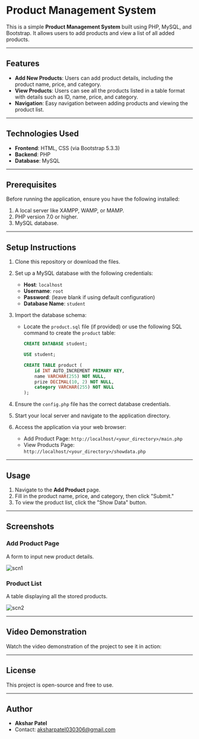 # Product Management System

This is a simple **Product Management System** built using PHP, MySQL, and Bootstrap. It allows users to add products and view a list of all added products.

---

## Features

- **Add New Products**: Users can add product details, including the product name, price, and category.
- **View Products**: Users can see all the products listed in a table format with details such as ID, name, price, and category.
- **Navigation**: Easy navigation between adding products and viewing the product list.

---

## Technologies Used

- **Frontend**: HTML, CSS (via Bootstrap 5.3.3)
- **Backend**: PHP
- **Database**: MySQL

---

## Prerequisites

Before running the application, ensure you have the following installed:

1. A local server like XAMPP, WAMP, or MAMP.
2. PHP version 7.0 or higher.
3. MySQL database.

---

## Setup Instructions

1. Clone this repository or download the files.
2. Set up a MySQL database with the following credentials:
   - **Host**: `localhost`
   - **Username**: `root`
   - **Password**: (leave blank if using default configuration)
   - **Database Name**: `student`

3. Import the database schema:
   - Locate the `product.sql` file (if provided) or use the following SQL command to create the `product` table:
     ```sql
     CREATE DATABASE student;

     USE student;

     CREATE TABLE product (
         id INT AUTO_INCREMENT PRIMARY KEY,
         name VARCHAR(255) NOT NULL,
         prize DECIMAL(10, 2) NOT NULL,
         category VARCHAR(255) NOT NULL
     );
     ```

4. Ensure the `config.php` file has the correct database credentials.

5. Start your local server and navigate to the application directory.

6. Access the application via your web browser:
   - Add Product Page: `http://localhost/<your_directory>/main.php`
   - View Products Page: `http://localhost/<your_directory>/showdata.php`

---

## Usage

1. Navigate to the **Add Product** page.
2. Fill in the product name, price, and category, then click "Submit."
3. To view the product list, click the "Show Data" button.

---



## Screenshots

### Add Product Page
A form to input new product details.

![scn1](https://github.com/user-attachments/assets/75911d90-010e-4c62-b89d-4804655fbd37)

### Product List
A table displaying all the stored products.

![scn2](https://github.com/user-attachments/assets/990091ec-ca85-49b5-9c2d-c85e79efb956)

---

## Video Demonstration

Watch the video demonstration of the project to see it in action:



---

## License

This project is open-source and free to use.

---

## Author

- **Akshar Patel**
- Contact: aksharpatel030306@gmail.com

